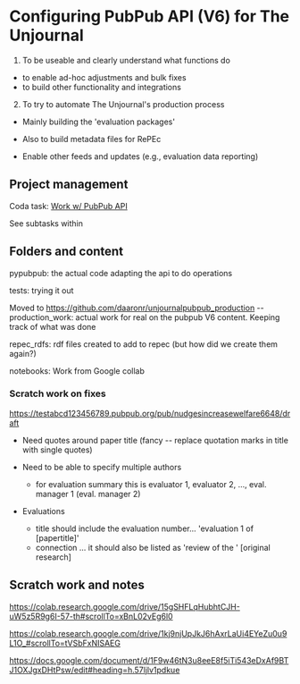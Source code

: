 # Configuring PubPub API (V6) for The Unjournal

1. To be useable and clearly understand what functions do

- to enable ad-hoc adjustments and bulk fixes
- to build other functionality and integrations

2. To try to automate The Unjournal's production process

- Mainly building the 'evaluation packages'

- Also to build metadata files for RePEc
- Enable other feeds and updates (e.g., evaluation data reporting)

## Project management

Coda task: [Work w/ PubPub API](https://coda.io/d/_dOyXJoZ6imx#All-unfinished-current-Tasks_tuXFw/r159&view=modal)

See subtasks within

## Folders and content

pypubpub: the actual code adapting the api to do operations

tests: trying it out

Moved to https://github.com/daaronr/unjournalpubpub_production -- production_work: actual work for real on the pubpub V6 content. Keeping track of what was done

repec_rdfs: rdf files created to add to repec (but how did we create them again?)

notebooks: Work from Google collab

### Scratch work on fixes

https://testabcd123456789.pubpub.org/pub/nudgesincreasewelfare6648/draft

- Need quotes around paper title (fancy -- replace quotation marks in title with single quotes)

- Need to be able to specify multiple authors
    - for evaluation summary this is evaluator 1, evaluator 2, ..., eval. manager 1 (eval. manager 2)

- Evaluations
    - title should include the evaluation number... 'evaluation 1 of [papertitle]'
    - connection ... it should also be listed as 'review of the ' [original research]



## Scratch work and notes

https://colab.research.google.com/drive/15gSHFLqHubhtCJH-uW5z5R9g6I-57-th#scrollTo=xBnL02vEg6l0

https://colab.research.google.com/drive/1kj9njUpJkJ6hAxrLaUi4EYeZu0u9L1O_#scrollTo=tVSbFxNISAEG

https://docs.google.com/document/d/1F9w46tN3u8eeE8f5iTi543eDxAf9BTJ1OXJgxDHtPsw/edit#heading=h.57ljlv1pdkue
